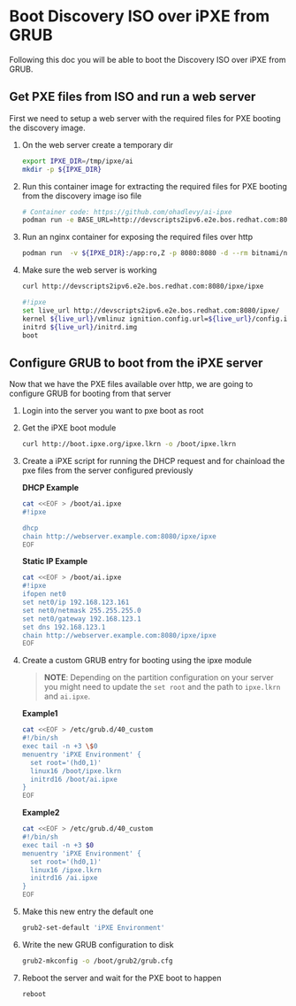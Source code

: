 # Boot Discovery ISO over iPXE from GRUB

Following this doc you will be able to boot the Discovery ISO over iPXE from GRUB.

## Get PXE files from ISO and run a web server

First we need to setup a web server with the required files for PXE booting the discovery image.

1. On the web server create a temporary dir

    ~~~sh
    export IPXE_DIR=/tmp/ipxe/ai
    mkdir -p ${IPXE_DIR}
    ~~~
2. Run this container image for extracting the required files for PXE booting from the discovery image iso file

    ~~~sh
    # Container code: https://github.com/ohadlevy/ai-ipxe
    podman run -e BASE_URL=http://devscripts2ipv6.e2e.bos.redhat.com:8080/ipxe/ -e ISO_URL=<REPLACE WITH ISO URL> -v /tmp/ipxe/ai:/data:Z --net=host -it --rm quay.io/ohadlevy/ai-ipxe:latest
    ~~~
3. Run an nginx container for exposing the required files over http

    ~~~sh
    podman run  -v ${IPXE_DIR}:/app:ro,Z -p 8080:8080 -d --rm bitnami/nginx:latest
    ~~~
4. Make sure the web server is working

    ~~~sh
    curl http://devscripts2ipv6.e2e.bos.redhat.com:8080/ipxe/ipxe
    ~~~

    ~~~sh
    #!ipxe                                                                                                                                                                                    
    set live_url http://devscripts2ipv6.e2e.bos.redhat.com:8080/ipxe/
    kernel ${live_url}/vmlinuz ignition.config.url=${live_url}/config.ign coreos.live.rootfs_url=${live_url}/rootfs.img random.trust_cpu=on rd.luks.options=discard ignition.firstboot ignition.platform.id=metal console=tty0 console=ttyS0,115200n8 coreos.inst.persistent-kargs="console=tty0 console=ttyS1,115200n8"
    initrd ${live_url}/initrd.img
    boot   
    ~~~

## Configure GRUB to boot from the iPXE server

Now that we have the PXE files available over http, we are going to configure GRUB for booting from that server

1. Login into the server you want to pxe boot as root
2. Get the iPXE boot module

    ~~~sh
    curl http://boot.ipxe.org/ipxe.lkrn -o /boot/ipxe.lkrn
    ~~~
3. Create a iPXE script for running the DHCP request and for chainload the pxe files from the server configured previously

    **DHCP Example**
    ~~~sh
    cat <<EOF > /boot/ai.ipxe
    #!ipxe

    dhcp
    chain http://webserver.example.com:8080/ipxe/ipxe
    EOF
    ~~~

    **Static IP Example**
    ~~~sh
    cat <<EOF > /boot/ai.ipxe
    #!ipxe
    ifopen net0
    set net0/ip 192.168.123.161
    set net0/netmask 255.255.255.0
    set net0/gateway 192.168.123.1
    set dns 192.168.123.1
    chain http://webserver.example.com:8080/ipxe/ipxe
    EOF
    ~~~

4. Create a custom GRUB entry for booting using the ipxe module

    > **NOTE**: Depending on the partition configuration on your server you might need to update the `set root` and the path to `ipxe.lkrn` and `ai.ipxe`.

    **Example1**
    ~~~sh
    cat <<EOF > /etc/grub.d/40_custom
    #!/bin/sh
    exec tail -n +3 \$0
    menuentry 'iPXE Environment' {
      set root='(hd0,1)'
      linux16 /boot/ipxe.lkrn
      initrd16 /boot/ai.ipxe
    }
    EOF
    ~~~

    **Example2**
    ~~~sh
    cat <<EOF > /etc/grub.d/40_custom
    #!/bin/sh
    exec tail -n +3 $0
    menuentry 'iPXE Environment' {
      set root='(hd0,1)'
      linux16 /ipxe.lkrn
      initrd16 /ai.ipxe
    }
    EOF
    ~~~

5. Make this new entry the default one

    ~~~sh
    grub2-set-default 'iPXE Environment'
    ~~~
6. Write the new GRUB configuration to disk

    ~~~sh
    grub2-mkconfig -o /boot/grub2/grub.cfg
    ~~~
7. Reboot the server and wait for the PXE boot to happen

    ~~~sh
    reboot
    ~~~
